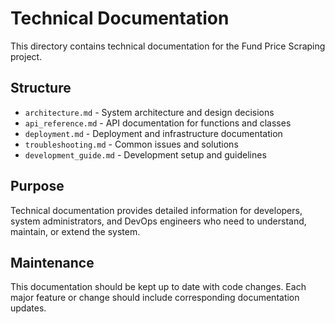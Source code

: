 # Technical Documentation

This directory contains technical documentation for the Fund Price Scraping project.

## Structure

- `architecture.md` - System architecture and design decisions
- `api_reference.md` - API documentation for functions and classes
- `deployment.md` - Deployment and infrastructure documentation
- `troubleshooting.md` - Common issues and solutions
- `development_guide.md` - Development setup and guidelines

## Purpose

Technical documentation provides detailed information for developers, system administrators, and DevOps engineers who need to understand, maintain, or extend the system.

## Maintenance

This documentation should be kept up to date with code changes. Each major feature or change should include corresponding documentation updates. 